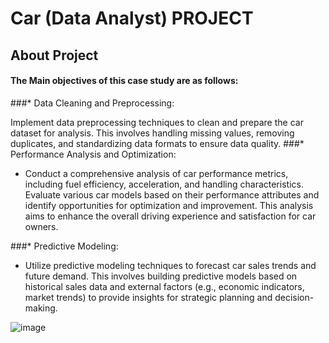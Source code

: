 # Car (Data Analyst) PROJECT
## About Project
#### The Main objectives of this case study are as follows:
###* Data Cleaning and Preprocessing:

Implement data preprocessing techniques to clean and prepare the car dataset for analysis. This involves handling missing values, removing duplicates, and standardizing data formats to ensure data quality.
###* Performance Analysis and Optimization:

* Conduct a comprehensive analysis of car performance metrics, including fuel efficiency, acceleration, and handling characteristics. Evaluate various car models based on their performance attributes and identify opportunities for optimization and improvement. This analysis aims to enhance the overall driving experience and satisfaction for car owners.

###* Predictive Modeling:

* Utilize predictive modeling techniques to forecast car sales trends and future demand. This involves building predictive models based on historical sales data and external factors (e.g., economic indicators, market trends) to provide insights for strategic planning and decision-making.

![image](https://github.com/VishalMurya/Cars-Data_Analysis-/assets/146605505/7403615a-3a7a-4882-9245-ae7ecd68b165)
